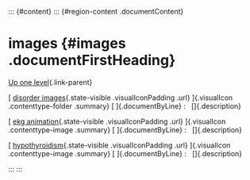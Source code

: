 ::: {#content}
::: {#region-content .documentContent}
<div>

images {#images .documentFirstHeading}
======

[Up one level](../diseases.html){.link-parent}

 [ [disorder images](images/disorder-images/index.html){.state-visible .visualIconPadding .url} ]{.visualIcon .contenttype-folder .summary} [ ]{.documentByLine} 
:     []{.description}

 [ [ekg animation](images/heartlineanim.gif/view.html){.state-visible .visualIconPadding .url} ]{.visualIcon .contenttype-image .summary} [ ]{.documentByLine} 
:     []{.description}

 [ [hypothyroidism](images/hypothyroidism%20image.jpg/view.html){.state-visible .visualIconPadding .url} ]{.visualIcon .contenttype-image .summary} [ ]{.documentByLine} 
:     []{.description}

</div>
:::
:::
